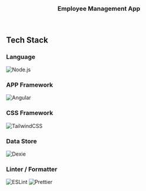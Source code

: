 <br />

<h3 align="center">Employee Management App</h3>

<br />

## Tech Stack

### Language

![Node.js](https://img.shields.io/badge/Node-v20.9.0-green)

### APP Framework

![Angular](https://img.shields.io/badge/Angular-v17.0.0-red)

### CSS Framework

![TailwindCSS](https://img.shields.io/badge/TailwindCSS-v3.3.6-blue)

### Data Store

![Dexie](https://img.shields.io/badge/Dexie-v3.2.4-blue)

### Linter / Formatter

![ESLint](https://img.shields.io/badge/ESLint-v8.54.0-purple)
![Prettier](https://img.shields.io/badge/Prettier-v3.1.0-pink)
